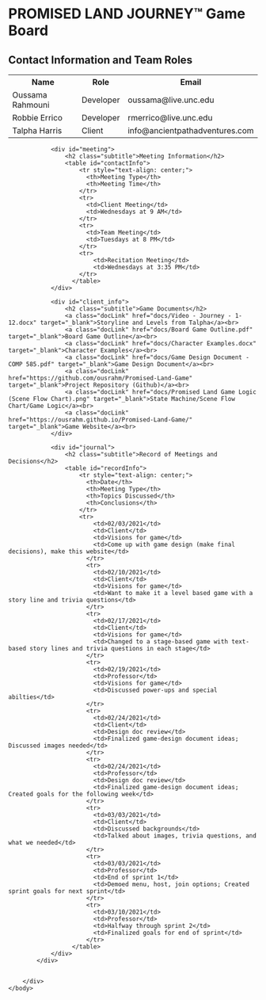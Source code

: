 <!DOCTYPE html>
<html lang="en">
    <head>
        <meta charset="UTF-8">
        <meta name="viewport" content="width=device-width, initial-scale=1.0">
        <link rel = "stylesheet" href = "styles.css">
       <title>Promised Land Journey Game</title>
    </head>
    <body>
        <div id="root"></div>
            <h1 id="title">PROMISED LAND JOURNEY™ Game Board</h1>
            <div id="bodyy">
                <div id="contact">
                    <h2 class="subtitle">Contact Information and Team Roles</h2> 
                    <table id="contactInfo">
                        <tr style="text-align: center;">
                          <th>Name</th>
                          <th>Role</th>
                          <th>Email</th>
                        </tr>
                        <tr>
                          <td>Oussama Rahmouni</td>
                          <td>Developer</td>
                          <td>oussama@live.unc.edu</td>
                        </tr>
                        <tr>
                          <td>Robbie Errico</td>
                          <td>Developer</td>
                          <td>rmerrico@live.unc.edu</td>
                        </tr>
                        <tr>
                            <td>Talpha Harris</td>
                            <td>Client</td>
                            <td>info@ancientpathadventures.com</td>
                        </tr>
                      </table>
                </div>

                <div id="meeting">
                    <h2 class="subtitle">Meeting Information</h2>
                    <table id="contactInfo">
                        <tr style="text-align: center;">
                          <th>Meeting Type</th>
                          <th>Meeting Time</th>
                        </tr>
                        <tr>
                          <td>Client Meeting</td>
                          <td>Wednesdays at 9 AM</td>
                        </tr>
                        <tr>
                          <td>Team Meeting</td>
                          <td>Tuesdays at 8 PM</td>
                        </tr>
                        <tr>
                            <td>Recitation Meeting</td>
                            <td>Wednesdays at 3:35 PM</td>
                        </tr>
                      </table>
                </div>

                <div id="client_info">
                    <h2 class="subtitle">Game Documents</h2>
                    <a class="docLink" href="docs/Video - Journey - 1-12.docx" target="_blank">Storyline and Levels from Talpha</a><br>
                    <a class="docLink" href="docs/Board Game Outline.pdf" target="_blank">Board Game Outline</a><br>
                    <a class="docLink" href="docs/Character Examples.docx" target="_blank">Character Examples</a><br>
                    <a class="docLink" href="docs/Game Design Document - COMP 585.pdf" target="_blank">Game Design Document</a><br>
                    <a class="docLink" href="https://github.com/ousrahm/Promised-Land-Game" target="_blank">Project Repository (Github)</a><br>
                    <a class="docLink" href="docs/Promised Land Game Logic (Scene Flow Chart).png" target="_blank">State Machine/Scene Flow Chart/Game Logic</a><br>
                    <a class="docLink" href="https://ousrahm.github.io/Promised-Land-Game/" target="_blank">Game Website</a><br>
                </div>

                <div id="journal">
                    <h2 class="subtitle">Record of Meetings and Decisions</h2>
                    <table id="recordInfo">
                        <tr style="text-align: center;">
                          <th>Date</th>
                          <th>Meeting Type</th>
                          <th>Topics Discussed</th>
                          <th>Conclusions</th>
                        </tr>
                        <tr>
                            <td>02/03/2021</td>
                            <td>Client</td>
                            <td>Visions for game</td>
                            <td>Come up with game design (make final decisions), make this website</td>
                          </tr>
                          <tr>
                            <td>02/10/2021</td>
                            <td>Client</td>
                            <td>Visions for game</td>
                            <td>Want to make it a level based game with a story line and trivia questions</td>
                          </tr>
                          <tr>
                            <td>02/17/2021</td>
                            <td>Client</td>
                            <td>Visions for game</td>
                            <td>Changed to a stage-based game with text-based story lines and trivia questions in each stage</td>
                          </tr>
                          <tr>
                            <td>02/19/2021</td>
                            <td>Professor</td>
                            <td>Visions for game</td>
                            <td>Discussed power-ups and special abilties</td>
                          </tr>
                          <tr>
                            <td>02/24/2021</td>
                            <td>Client</td>
                            <td>Design doc review</td>
                            <td>Finalized game-design document ideas; Discussed images needed</td>
                          </tr>
                          <tr>
                            <td>02/24/2021</td>
                            <td>Professor</td>
                            <td>Design doc review</td>
                            <td>Finalized game-design document ideas; Created goals for the following week</td>
                          </tr>
                          <tr>
                            <td>03/03/2021</td>
                            <td>Client</td>
                            <td>Discussed backgrounds</td>
                            <td>Talked about images, trivia questions, and what we needed</td>
                          </tr>
                          <tr>
                            <td>03/03/2021</td>
                            <td>Professor</td>
                            <td>End of sprint 1</td>
                            <td>Demoed menu, host, join options; Created sprint goals for next sprint</td>
                          </tr>
                          <tr>
                            <td>03/10/2021</td>
                            <td>Professor</td>
                            <td>Halfway through sprint 2</td>
                            <td>Finalized goals for end of sprint</td>
                          </tr>
                      </table>
                </div>
            </div>

            
        </div>
    </body>
</html>
